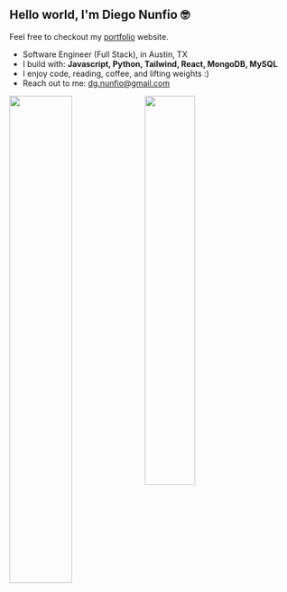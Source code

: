 <h2> Hello world, I'm Diego Nunfio 🤓 </h2>

Feel free to checkout my [portfolio](#) website.
- Software Engineer (Full Stack), in Austin, TX
- I build with: <b> Javascript, Python, Tailwind, React, MongoDB, MySQL </b>
- I enjoy code, reading, coffee, and lifting weights :)
- Reach out to me: dg.nunfio@gmail.com
<img align="left" width="47%" src="https://github-readme-stats.vercel.app/api?username=diegonunfio&show_icons=true&theme=radical" />
<img align="left" width="42%" src="https://github-readme-stats.vercel.app/api/top-langs/?username=diegonunfio&layout=compact" />
